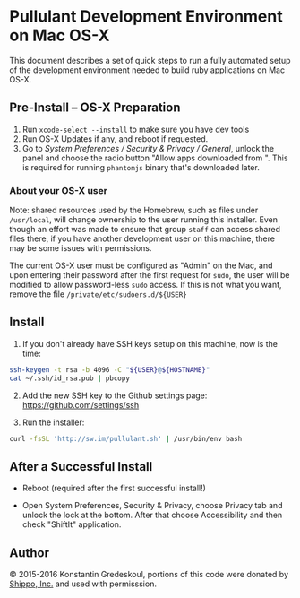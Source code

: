 # Pullulant Development Environment on Mac OS-X

This document describes a set of quick steps to run a fully automated setup of the development
environment needed to build ruby applications on Mac OS-X.

## Pre-Install – OS-X Preparation

  1. Run `xcode-select --install` to make sure you have dev tools
  2. Run OS-X Updates if any, and reboot if requested.
  3. Go to _System Preferences / Security & Privacy / General_, unlock the panel and choose the radio button "Allow apps downloaded from <Anywhere>". This is required for running `phantomjs` binary that's downloaded later.

### About your OS-X user

Note: shared resources used by the Homebrew, such as files under `/usr/local`, will change ownership
to the user running this installer. Even though an effort was made to ensure that group `staff`
can access shared files there, if you have another development user on this machine, there may
be some issues with permissions.

The current OS-X user must be configured as "Admin" on the Mac, and upon entering their password after the first
request for `sudo`, the user will be modified to allow password-less `sudo` access. If this is not
what you want, remove the file `/private/etc/sudoers.d/${USER}`


## Install

  1. If you don't already have SSH keys setup on this machine, now is the time:

```bash
ssh-keygen -t rsa -b 4096 -C "${USER}@${HOSTNAME}"
cat ~/.ssh/id_rsa.pub | pbcopy
```

  2. Add the new SSH key to the Github settings page: https://github.com/settings/ssh

  3. Run the installer:

```bash
curl -fsSL 'http://sw.im/pullulant.sh' | /usr/bin/env bash
```

## After a Successful Install

 * Reboot (required after the first successful install!)

 * Open System Preferences, Security & Privacy, choose Privacy tab and unlock the lock at the bottom. After that choose Accessibility and then check "ShiftIt" application.


## Author

&copy; 2015-2016 Konstantin Gredeskoul, portions of this code were donated by [Shippo, Inc.](http://goshippo.com) and used with permisssion.
